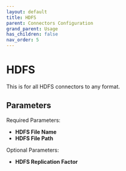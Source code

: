 ```yaml
---
layout: default
title: HDFS
parent: Connectors Configuration
grand_parent: Usage
has_children: false
nav_order: 5
---
```


# HDFS

This is for all HDFS connectors to any format.

## Parameters 

Required Parameters:

- **HDFS File Name**
- **HDFS File Path**

Optional Parameters:

- **HDFS Replication Factor**
